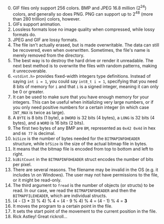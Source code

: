 0.  GIF files only support 256 colors. BMP and JPEG 16.8 million (2<sup>24</sup>) colors, and generally so does PNG. PNG can support up to 2<sup>48</sup> (more than 280 trillion) colors, however.
1.  GIFs support animation.
2.  Lossless formats lose no image quality when compressed, while lossy formats do.
3.  JPEG and GIF are lossy formats.
4.  The file isn't actually erased, but is made overwritable. The data can still be recovered, even when overwritten. Sometimes, the file's name is merely removed from the directory.
5.  The best way is to destroy the hard drive or render it unreadable. The next best method is to overwrite the files with random patterns, making it unrecoverable.
6.  `<stdint.h>` provides fixed-width integers type definitions. Instead of saying `int i = 1`, you could say `int8_t i = 1`, specifying that you need 8 bits of memory for `i` and that `i` is a signed integer, meaning it can only be 0 or greater.
7.  It can be used to make sure that you have enough memory for your integers. This can be useful when initializing very large numbers, or if you only need positive numbers for a certain integer (in which case `INT_MAX` is twice as large).
8.  A `BYTE` is 8 bits (1 byte), a `DWORD` is 32 bits (4 bytes), a `LONG` is 32 bits (4 bytes), and a `WORD` is 16 bits (2 bits).
9.  The first two bytes of any BMP are `BM`, represented as `0x42 0x4d` in hex and `66 77` is decimal.
10. `biSize` is the number of bytes needed for the `BITMAPINFOHEADER` structure, while `bfSize` is the size of the actual bitmap file in bytes.
11. It means that the bitmap file is encoded from top to bottom and left to right.
12. `biBitCount` in the `BITMAPINFOHEADER` struct encodes the number of bits per pixel.
13. There are several reasons. The filename may be invalid in the OS (e.g. it includes \n on Windows). The user may not have permissions to the file, or it might be read-only.
14. The third argument to `fread` is the number of objects (or structs) to be read. In our case, we read the `BITMAPINFOHEADER` and then the `BITMAPFILEHEADER`, which are individual structs.
15. (4 - (3 * 3) % 4) % 4 = (4 - 9 % 4) % 4 = (4 - 1) % 4 = **3**
16. It moves the program to a certain point in the file.
17. It sets the start point of the movement to the current position in the file.
18. Rick Astley! Great rickroll...
